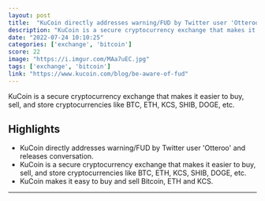 ```yaml
---
layout: post
title:  "KuCoin directly addresses warning/FUD by Twitter user 'Otteroo' and releases conversation"
description: "KuCoin is a secure cryptocurrency exchange that makes it easier to buy, sell, and store cryptocurrencies like BTC, ETH, KCS, SHIB, DOGE, etc."
date: "2022-07-24 10:10:25"
categories: ['exchange', 'bitcoin']
score: 22
image: "https://i.imgur.com/MAa7uEC.jpg"
tags: ['exchange', 'bitcoin']
link: "https://www.kucoin.com/blog/be-aware-of-fud"
---
```


KuCoin is a secure cryptocurrency exchange that makes it easier to buy, sell, and store cryptocurrencies like BTC, ETH, KCS, SHIB, DOGE, etc.

## Highlights

- KuCoin directly addresses warning/FUD by Twitter user 'Otteroo' and releases conversation.
- KuCoin is a secure cryptocurrency exchange that makes it easier to buy, sell, and store cryptocurrencies like BTC, ETH, KCS, SHIB, DOGE, etc.
- KuCoin makes it easy to buy and sell Bitcoin, ETH and KCS.

---

